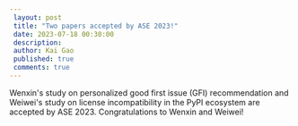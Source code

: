 ```yaml
---
 layout: post
 title: "Two papers accepted by ASE 2023!"
 date: 2023-07-18 00:30:00
 description:
 author: Kai Gao
 published: true
 comments: true
---
```


Wenxin's study on personalized good first issue (GFI) recommendation and Weiwei's study on license incompatibility in the PyPI ecosystem are accepted by ASE 2023. Congratulations to Wenxin and Weiwei!